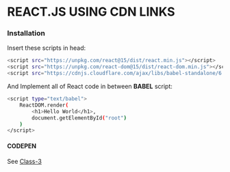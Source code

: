 # REACT.JS USING CDN LINKS

### Installation

Insert these scripts in head:

```sh
<script src="https://unpkg.com/react@15/dist/react.min.js"></script>
<script src="https://unpkg.com/react-dom@15/dist/react-dom.min.js"></script>
<script src="https://cdnjs.cloudflare.com/ajax/libs/babel-standalone/6.24.0/babel.js"></script>
```

And Implement all of React code in between **BABEL** script:

```sh
<script type="text/babel">
    ReactDOM.render(
        <h1>Hello World</h1>,
        document.getElementById("root")
    )
</script>
```

#### CODEPEN 

See [Class-3](https://codepen.io/aliazazalam/pen/zjEyjL)
